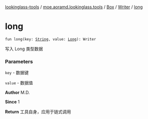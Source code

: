 [lookinglass-tools](../../../index.md) / [moe.aoramd.lookinglass.tools](../../index.md) / [Box](../index.md) / [Writer](index.md) / [long](./long.md)

# long

`fun long(key: `[`String`](https://kotlinlang.org/api/latest/jvm/stdlib/kotlin/-string/index.html)`, value: `[`Long`](https://kotlinlang.org/api/latest/jvm/stdlib/kotlin/-long/index.html)`): Writer`

写入 Long 类型数据

### Parameters

`key` - 数据键

`value` - 数据值

**Author**
M.D.

**Since**
1

**Return**
工具自身，应用于链式调用

